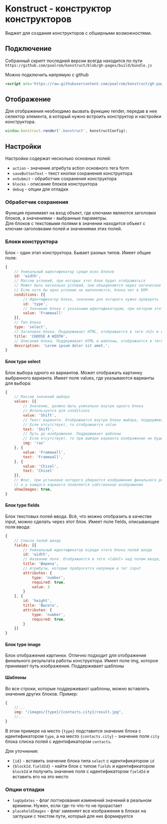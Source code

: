 # Konstruct - конструктор конструкторов

Виджет для создания конструкторов с обширными возможностями.

## Подключение
Собранный скрипт последней версии всегда находится по пути
`https://github.com/poalrom/konstruct/blob/gh-pages/build/bundle.js`

Можно подключить напрямую с github
```html
<script src='https://raw.githubusercontent.com/poalrom/konstruct/gh-pages/build/bundle.js'></script>
```

## Отображение

Для отображения необходимо вызвать функцию render, передав в нее селектор элемента, в который нужно встроить конструктор и настройки конструктора.

```js
window.konstruct.render('.konstruct', konstructConfig);
```

## Настройки

Настройки содержат несколько основных полей:
- `action` - значение атрибута action основного тега form
- `saveButtonText` - текст кнопки сохранения конструктора
- `onSubmit` - обработчик сохранения конструктора
- `blocks` - описание блоков конструктора
- `debug` - опции для отладки

### Обработчик сохранения
Функция принимает на вход объект, где ключами являются заголовки блоков, а значениями - выбранные параметры.  
Для блоков с текстовыми полями в значении находится объект с ключам-заголовками полей и значениями этих полей.

### Блоки конструктора

Блок - один этап конструктора. Бывает разных типов. Имеет общие поля:
```js
{
    // Уникальный идентификатор среди всех блоков
    id: 'width',
    // Массив условий, при которых этот блок будет отображаться
    // Может быть несколько условий, они объединяются через логическое "И"
    // Если хотя бы одно условие не выполняется, блока нет в DOM
    conditions: [{
        // Идентификатор блока, значение для которого нужно проверять
        id: 'type',
        // Значение блока с указанным идентификатором, при котором этот блок будет виден
        value: 'Framewall'
    }],
    // Тип блока
    type: 'select',
    // Заголовок блока. Поддерживает HTML, отображается в теге <h2> в начале блока
    title: 'CHOOSE A WIDTH',
    // Описание блока. Поддерживает HTML и шаблоны, отображается в теге <p> под заголовком
    description: 'Lorem ipsum dolor sit amet.',
}
```

#### Блок type select
Блок выбора одного из вариантов. Может отображать картинку выбранного варианта. 
Имеет поле values, где указываются варианты для выбора:
```js
{
    // Массив значений выбора
    values: [{
        // Значение, должно быть уникально внутри одного блока
        // Используется для conditions
        value: 'Shift',
        // Текст варианта. Отображается внутри блока выбора, поддерживает HTML
        // Если отсутствует, то отображается value
        text: 'Shift',
        // Путь до изображения. Поддерживает шаблоны
        // Если отсутствует, то при выборе варианта изображение не будет отображаться
        img: 'raz'
    }, {
        value: 'Framewall',
        text: 'Framewall',
    }, {
        value: 'Chisel',
        text: 'Chisel'
    }],
    // Флаг, при установке которого убирается изображение финального результата,
    // а у каждого варианта появляется собственное изображение
    showImages: true,
}
```

#### Блок type fields
Блок текстовых полей ввода. Всё, что можно отобразить в качестве input, можно сделать через этот блок. 
Имеет поле fields, описывающее поля ввода:
```js
{
    // Список полей ввода
    fields: [{
        // Уникальный идентификатор всреди этого блока полей ввода
        id: 'width',
        // Название поля. Отображается в теге <label> над полем ввода, поддерживает HTML
        title: 'Ширина',
        // Атрибуты, которые пробросятся напрямую в тег input
        attributes: {
            type: 'number',
            required: true,
            value: 3
        }
    }, {
        id: 'height',
        title: 'Высота',
        attributes: {
            type: 'number',
            required: true,
        }
    }]
}
```

#### Блок type image
Блок отображения картинки. Отлично подходит для отображения финального результата работы конструктора. 
Имеет поле img, которое принимает путь изображения. Поддерживает шаблоны

#### Шаблоны
Во все строки, которые поддерживают шаблоны, можно вставлять значения других блоков. Пример:
```js
{
    //...
    img: "/images/{type}/{contacts.city}/result.jpg",
    //...
}
```
В этом примере на место `{type}` подставится значение блока с идентификатором `type`, а на место `{contacts.city}` - значение поля `city` блока списка полей с идентификатором `contacts`.

Для уточнения:
- `{id}` - вставить значение блока типа `select` с идентификатором `id`
- `{blockId.fieldId}` - найти блок с типом `fields` и идентификатором `blockId` и получить значение поля с идентификатором `fieldId` и вставить его на это место

### Опции отладки
- `logUpdates` - флаг логгирования изменений значений в реальном времени. Нужен, если где-то что-то не прорастает
- `placeholdImages` - флаг заменяет все изображения в блоках на заглушки с текстом пути, который для них формируется
